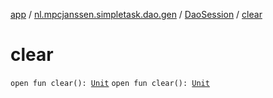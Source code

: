 [app](../../index.md) / [nl.mpcjanssen.simpletask.dao.gen](../index.md) / [DaoSession](index.md) / [clear](.)

# clear

`open fun clear(): `[`Unit`](https://kotlinlang.org/api/latest/jvm/stdlib/kotlin/-unit/index.html)
`open fun clear(): `[`Unit`](https://kotlinlang.org/api/latest/jvm/stdlib/kotlin/-unit/index.html)
